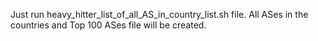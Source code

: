 Just run heavy_hitter_list_of_all_AS_in_country_list.sh file. All ASes in the countries and Top 100 ASes file will be created.
